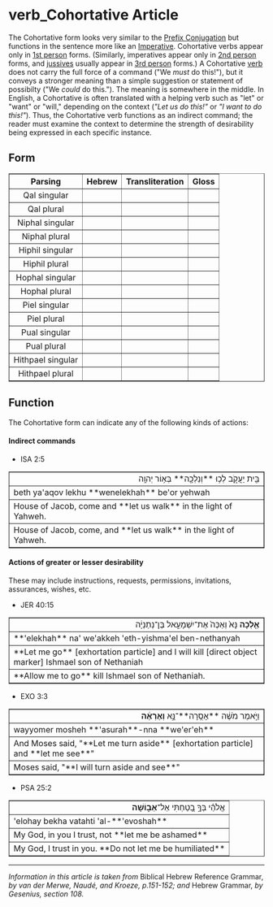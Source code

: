 # verb_Cohortative Article
The Cohortative form looks very similar to the [Prefix Conjugation](https://git.door43.org/Door43/en-uhg/src/master/content/verb_imperfect/02.md) but functions in the sentence more like an [Imperative](https://git.door43.org/Door43/en-uhg/src/master/content/verb_imperative/02.md). Cohortative verbs appear only in [1st person](https://git.door43.org/Door43/en-uhg/src/master/content/person_fist/02.md) forms. (Similarly, imperatives appear only in [2nd person](https://git.door43.org/Door43/en-uhg/src/master/content/person_second/02.md) forms, and [jussives](https://git.door43.org/Door43/en-uhg/src/master/content/verb_jussive/02.md) usually appear in [3rd person](https://git.door43.org/Door43/en-uhg/src/master/content/person_third/02.md) forms.)  A Cohortative [verb](https://git.door43.org/Door43/en-uhg/src/master/content/verb/02.md) does not carry the full force of a command ("We *must* do this!"), but it conveys a stronger meaning than a simple suggestion or statement of possibilty ("We *could* do this."). The meaning is somewhere in the middle. In English, a Cohortative is often translated with a helping verb such as "let" or "want" or "will," depending on the context (*"Let us do this!"* or *"I want to do this!"*).  Thus, the Cohortative verb functions as an indirect command; the reader must examine the context to determine the strength of desirability being expressed in each specific instance.

## Form

<table border="1" class="docutils">
<tr class="row-odd"><th>Parsing</th><th>Hebrew</th><th>Transliteration</th><th>Gloss</th>
</tr>
<tr class="row-even" align="center"><td>Qal singular</td><td></td><td></td><td></td>
</tr>
<tr class="row-odd" align="center"><td>Qal plural</td><td></td><td></td><td></td>
</tr>
<tr class="row-even" align="center"><td>Niphal singular</td><td></td><td></td><td></td>
</tr>
<tr class="row-odd" align="center"><td>Niphal plural</td><td></td><td></td><td></td>
</tr>
<tr class="row-even" align="center"><td>Hiphil singular</td><td></td><td></td><td></td>
</tr>
<tr class="row-odd" align="center"><td>Hiphil plural</td><td></td><td></td><td></td>
</tr>
<tr class="row-even" align="center"><td>Hophal singular</td><td></td><td></td><td></td>
</tr>
<tr class="row-odd" align="center"><td>Hophal plural</td><td></td><td></td><td></td>
</tr>
<tr class="row-even" align="center"><td>Piel singular</td><td></td><td></td><td></td>
</tr>
<tr class="row-odd" align="center"><td>Piel plural</td><td></td><td></td><td></td>
</tr>
<tr class="row-even" align="center"><td>Pual singular</td><td></td><td></td><td></td>
</tr>
<tr class="row-odd" align="center"><td>Pual plural</td><td></td><td></td><td></td>
</tr>
<tr class="row-even" align="center"><td>Hithpael singular</td><td></td><td></td><td></td>
</tr>
<tr class="row-odd" align="center"><td>Hithpael plural</td><td></td><td></td><td></td>
</tr>
</tbody>
</table>

## Function

The Cohortative form can indicate any of the following kinds of actions:

#### Indirect commands

* ISA 2:5
<table border="1" class="docutils">
<colgroup>
<col width="100%" />
</colgroup>
<tbody valign="top">
<tr class="row-odd" align="right"><td>בֵּ֖ית יַעֲקֹ֑ב לְכ֥וּ **וְנֵלְכָ֖ה** בְּא֥וֹר יְהוָֽה</td>
</tr>
<tr class="row-even"><td>beth ya'aqov lekhu **wenelekhah** be'or yehwah</td>
</tr>
<tr class="row-odd"><td>House of Jacob, come and **let us walk** in the light of Yahweh.</td>
</tr>
<tr class="row-even"><td>House of Jacob, come, and **let us walk** in the light of Yahweh.</td>
</tr>
</tbody>
</table>
 
#### Actions of greater or lesser desirability
These may include instructions, requests, permissions, invitations, assurances, wishes, etc.

* JER 40:15 
<table border="1" class="docutils">
<colgroup>
<col width="100%" />
</colgroup>
<tbody valign="top">
<tr class="row-odd" align="right"><td><b>אֵ֤לְכָה</b> נָּא֙ וְאַכֶּה֙ אֶת־יִשְׁמָעֵ֣אל בֶּן־נְתַנְיָ֔ה</td>
</tr>
<tr class="row-even"><td>**'elekhah** na' we'akkeh 'eth-yishma'el ben-nethanyah</td>
</tr>
<tr class="row-odd"><td>**Let me go** [exhortation particle] and I will kill [direct object marker] Ishmael son of Nethaniah</td>
</tr>
<tr class="row-even"><td>**Allow me to go** kill Ishmael son of Nethaniah.</td>
</tr>
</tbody>
</table>

* EXO 3:3
<table border="1" class="docutils">
<colgroup>
<col width="100%" />
</colgroup>
<tbody valign="top">
<tr class="row-odd" align="right"><td>וַיֹּ֣אמֶר מֹשֶׁ֔ה **אָסֻֽרָה**־נָּ֣א <b>וְאֶרְאֶ֔ה</b></td>
</tr>
<tr class="row-even"><td>wayyomer mosheh **'asurah**-nna **we'er'eh**</td>
</tr>
<tr class="row-odd"><td>And Moses said, "**Let me turn aside** [exhortation particle] and **let me see**"</td>
</tr>
<tr class="row-even"><td>Moses said, "**I will turn aside and see**"</td>
</tr>
</tbody>
</table>

* PSA 25:2
<table border="1" class="docutils">
<colgroup>
<col width="100%" />
</colgroup>
<tbody valign="top">
<tr class="row-odd" align="right"><td>אֱלֹהַ֗י בְּךָ֣ בָ֭טַחְתִּי אַל־<b>אֵב֑וֹשָׁה</b></td>
</tr>
<tr class="row-even"><td>'elohay bekha vatahti 'al-**'evoshah**</td>
</tr>
<tr class="row-odd"><td>My God, in you I trust, not **let me be ashamed**</td>
</tr>
<tr class="row-even"><td>My God, I trust in you. **Do not let me be humiliated**</td>
</tr>
</tbody>
</table>


----------------------------------

*Information in this article is taken from* Biblical Hebrew Reference Grammar, *by van der Merwe, Naudé, and Kroeze, p.151-152; and* Hebrew Grammar, *by Gesenius, section 108.*